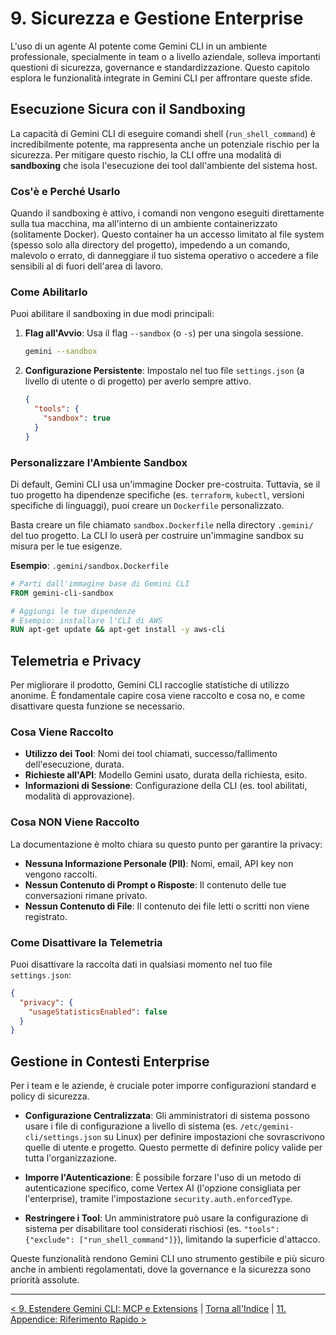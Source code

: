 # 9. Sicurezza e Gestione Enterprise

L'uso di un agente AI potente come Gemini CLI in un ambiente professionale, specialmente in team o a livello aziendale, solleva importanti questioni di sicurezza, governance e standardizzazione. Questo capitolo esplora le funzionalità integrate in Gemini CLI per affrontare queste sfide.

## Esecuzione Sicura con il Sandboxing

La capacità di Gemini CLI di eseguire comandi shell (`run_shell_command`) è incredibilmente potente, ma rappresenta anche un potenziale rischio per la sicurezza. Per mitigare questo rischio, la CLI offre una modalità di **sandboxing** che isola l'esecuzione dei tool dall'ambiente del sistema host.

### Cos'è e Perché Usarlo

Quando il sandboxing è attivo, i comandi non vengono eseguiti direttamente sulla tua macchina, ma all'interno di un ambiente containerizzato (solitamente Docker). Questo container ha un accesso limitato al file system (spesso solo alla directory del progetto), impedendo a un comando, malevolo o errato, di danneggiare il tuo sistema operativo o accedere a file sensibili al di fuori dell'area di lavoro.

### Come Abilitarlo

Puoi abilitare il sandboxing in due modi principali:

1.  **Flag all'Avvio**: Usa il flag `--sandbox` (o `-s`) per una singola sessione.
    ```bash
    gemini --sandbox
    ```
2.  **Configurazione Persistente**: Impostalo nel tuo file `settings.json` (a livello di utente o di progetto) per averlo sempre attivo.
    ```json
    {
      "tools": {
        "sandbox": true
      }
    }
    ```

### Personalizzare l'Ambiente Sandbox

Di default, Gemini CLI usa un'immagine Docker pre-costruita. Tuttavia, se il tuo progetto ha dipendenze specifiche (es. `terraform`, `kubectl`, versioni specifiche di linguaggi), puoi creare un `Dockerfile` personalizzato.

Basta creare un file chiamato `sandbox.Dockerfile` nella directory `.gemini/` del tuo progetto. La CLI lo userà per costruire un'immagine sandbox su misura per le tue esigenze.

**Esempio**: `.gemini/sandbox.Dockerfile`

```dockerfile
# Parti dall'immagine base di Gemini CLI
FROM gemini-cli-sandbox

# Aggiungi le tue dipendenze
# Esempio: installare l'CLI di AWS
RUN apt-get update && apt-get install -y aws-cli
```

## Telemetria e Privacy

Per migliorare il prodotto, Gemini CLI raccoglie statistiche di utilizzo anonime. È fondamentale capire cosa viene raccolto e cosa no, e come disattivare questa funzione se necessario.

### Cosa Viene Raccolto

- **Utilizzo dei Tool**: Nomi dei tool chiamati, successo/fallimento dell'esecuzione, durata.
- **Richieste all'API**: Modello Gemini usato, durata della richiesta, esito.
- **Informazioni di Sessione**: Configurazione della CLI (es. tool abilitati, modalità di approvazione).

### Cosa NON Viene Raccolto

La documentazione è molto chiara su questo punto per garantire la privacy:

- **Nessuna Informazione Personale (PII)**: Nomi, email, API key non vengono raccolti.
- **Nessun Contenuto di Prompt o Risposte**: Il contenuto delle tue conversazioni rimane privato.
- **Nessun Contenuto di File**: Il contenuto dei file letti o scritti non viene registrato.

### Come Disattivare la Telemetria

Puoi disattivare la raccolta dati in qualsiasi momento nel tuo file `settings.json`:

```json
{
  "privacy": {
    "usageStatisticsEnabled": false
  }
}
```

## Gestione in Contesti Enterprise

Per i team e le aziende, è cruciale poter imporre configurazioni standard e policy di sicurezza.

- **Configurazione Centralizzata**: Gli amministratori di sistema possono usare i file di configurazione a livello di sistema (es. `/etc/gemini-cli/settings.json` su Linux) per definire impostazioni che sovrascrivono quelle di utente e progetto. Questo permette di definire policy valide per tutta l'organizzazione.

- **Imporre l'Autenticazione**: È possibile forzare l'uso di un metodo di autenticazione specifico, come Vertex AI (l'opzione consigliata per l'enterprise), tramite l'impostazione `security.auth.enforcedType`.

- **Restringere i Tool**: Un amministratore può usare la configurazione di sistema per disabilitare tool considerati rischiosi (es. `"tools": {"exclude": ["run_shell_command"]}`), limitando la superficie d'attacco.

Queste funzionalità rendono Gemini CLI uno strumento gestibile e più sicuro anche in ambienti regolamentati, dove la governance e la sicurezza sono priorità assolute.

---

[< 9. Estendere Gemini CLI: MCP e Extensions](./09-estendere-gemini-cli-mcp-e-extensions.md) | [Torna all'Indice](./index.md) | [11. Appendice: Riferimento Rapido >](./11-appendice-riferimento-rapido.md)

